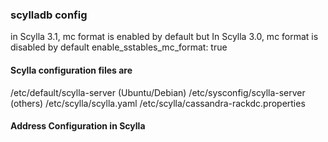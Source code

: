 ### scylladb config


in Scylla 3.1, mc format is enabled by default but In Scylla 3.0, mc format is disabled by default
enable_sstables_mc_format: true

#### Scylla configuration files are
/etc/default/scylla-server (Ubuntu/Debian) 
/etc/sysconfig/scylla-server (others)
/etc/scylla/scylla.yaml
/etc/scylla/cassandra-rackdc.properties


#### Address Configuration in Scylla